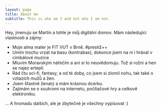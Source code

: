 ```yaml
---
layout: page
title: About me
subtitle: This is who am I and not who I am not.
---
```


Hey, jmenuju se Martin a tohle je můj digitální domov. Mám následující vlastnosti a zájmy:

- Moje alma mater je FIT VUT v Brně. #prestiž++
- Umím trochu vrzat na basu (kontrabas), dokonce jsem na ni i hrával v cimbálové muzice
- Mluvím Moravským nářečím a ani si to neuvědomuju. Tož si rožni a hen se najez erteplí.
- Rád čtu sci-fi, fantasy, a od té doby, co jsem si zlomil nohu, tak také o vztazích mužů a žen.
- Jsem šťastně ženatý a mám krásnou dcerku.
- Zajímám se o soukromí na internetu, počítačové hry a celkově elektroniku.



... A hromadu dalších, ale je zbytečné je všechny vypisovat :) 
